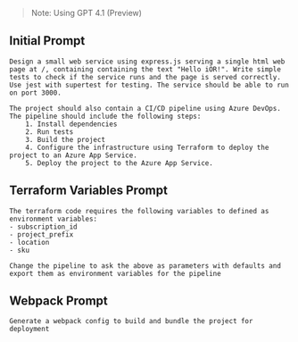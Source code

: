 > Note: Using GPT 4.1 (Preview)

## Initial Prompt

    Design a small web service using express.js serving a single html web page at /, containing containing the text "Hello iOR!". Write simple tests to check if the service runs and the page is served correctly. Use jest with supertest for testing. The service should be able to run on port 3000.

    The project should also contain a CI/CD pipeline using Azure DevOps. The pipeline should include the following steps:
        1. Install dependencies
        2. Run tests
        3. Build the project
        4. Configure the infrastructure using Terraform to deploy the project to an Azure App Service.
        5. Deploy the project to the Azure App Service.

## Terraform Variables Prompt

    The terraform code requires the following variables to defined as environment variables:
    - subscription_id
    - project_prefix
    - location
    - sku

    Change the pipeline to ask the above as parameters with defaults and export them as environment variables for the pipeline

## Webpack Prompt

    Generate a webpack config to build and bundle the project for deployment
